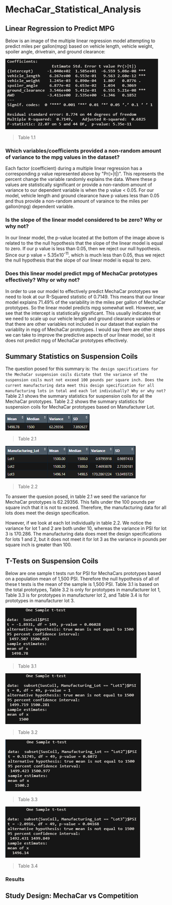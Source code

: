 # MechaCar_Statistical_Analysis
## Linear Regression to Predict MPG
Below is an image of the multiple linear regression model attempting to predict miles per gallon(mpg) based on vehicle length, vehicle weight, spoiler angle, drivetrain, and ground clearance:

![](Images/Deliverable1_LMSummary.PNG)
> Table 1.1

### Which variables/coefficients provided a non-random amount of variance to the mpg values in the dataset?
Each factor (coefficient) during a multiple linear regression has a corresponding p value represented above by "Pr(>|t|)". This represents the percent change the variable randomly explains the data. Where these p values are statistically significant or provide a non-random amount of variance to our dependent variable is when the p value < 0.05. For our model, vehicle length and ground clearance have p values less than 0.05 and thus provide a non-random amount of varaince to the miles per gallon(mpg) dependent variable.

### Is the slope of the linear model considered to be zero? Why or why not?
In our linear model, the p-value located at the bottom of the image above is related to the the null hypothesis that the slope of the linear model is equal to zero. If our p value is less than 0.05, then we reject our null hypothesis. Since our p value = 5.35x10<sup>-11</sup>, which is much less than 0.05, thus we reject the null hypothesis that the slope of our linear model is equal to zero. 

### Does this linear model predict mpg of MechaCar prototypes effectively? Why or why not?
In order to use our model to effectively predict MechaCar prototypes we need to look at our R-Squared statistic of 0.7149. This means that our linear model explains 71.49% of the variability in the miles per gallon of MechaCar prototypes. So the linear model predicts mpg somewhat well. However, we see that the intercept is statistically significant. This usually indicates that we need to scale up our vehicle length and ground clearance variables or that there are other variables not included in our dataset that explain the variablity in mpg of MechaCar prototypes. I would say there are other steps we can take to improve the predictive aspects of our linear model, so it does not predict mpg of MechaCar prototypes effectively.

## Summary Statistics on Suspension Coils
The question posed for this summary is: 
`
The design specifications for the MechaCar suspension coils dictate that the variance of the suspension coils must not exceed 100 pounds per square inch. Does the current manufacturing data meet this design specification for all manufacturing lots in total and each lot individually? Why or why not?
`
Table 2.1 shows the summary statistics for suspension coils for all the MechaCar prototypes. Table 2.2 shows the summary statistics for suspension coils for MechaCar prototypes based on Manufacturer Lot.

![](Images/Deliverable2_total_summary.PNG)
> Table 2.1

![](Images/Deliverable2_lot_summary.PNG)
> Table 2.2

To answer the quesion posed, in table 2.1 we seed the variance for MechaCar prototypes is 62.29356. This falls under the 100 pounds per square inch that it is not to exceed. Therefore, the manufacturing data for all lots does meet the design specification.

However, if we look at each lot individually in table 2.2. We notice the variance for lot 1 and 2 are both under 10, whereas the variance in PSI for lot 3 is 170.286. The manufacturing data does meet the design specifications for lots 1 and 2, but it does not meet it for lot 3 as the variance in pounds per square inch is greater than 100.

## T-Tests on Suspension Coils
Below are one sample t tests run for PSI for MechaCars prototypes based on a population mean of 1,500 PSI. Therefore the null hypothesis of all of these t tests is the mean of the sample is 1,500 PSI. Table 3.1 is based on the total prototypes, Table 3.2 is only for prototypes in manufacturer lot 1, Table 3.3 is for prototypes in manufacturer lot 2, and Table 3.4 is for prototypes in manufacturer lot 3.

![](Images/Deliverable3_total_t_test.PNG)
> Table 3.1

![](Images/Deliverable3_lot1_t_test.PNG)
> Table 3.2

![](Images/Deliverable3_lot2_t_test.PNG)
> Table 3.3

![](Images/Deliverable3_lot3_t_test.PNG)
> Table 3.4



### Results

## Study Design: MechaCar vs Competition

